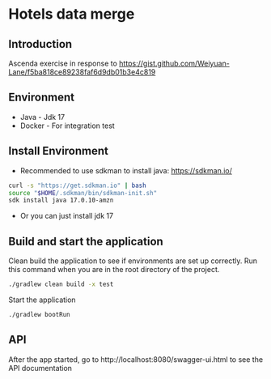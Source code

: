 # Hotels data merge
## Introduction
Ascenda exercise in response to https://gist.github.com/Weiyuan-Lane/f5ba818ce89238faf6d9db01b3e4c819

## Environment
- Java - Jdk 17
- Docker - For integration test

## Install Environment
- Recommended to use sdkman to install java: https://sdkman.io/
```sh
curl -s "https://get.sdkman.io" | bash
source "$HOME/.sdkman/bin/sdkman-init.sh"
sdk install java 17.0.10-amzn
```
- Or you can just install jdk 17

## Build and start the application
Clean build the application to see if environments are set up correctly. Run this command when you are in the root directory of the project.
```sh
./gradlew clean build -x test
```
Start the application
```sh
./gradlew bootRun
```

## API
After the app started, go to http://localhost:8080/swagger-ui.html to see the API documentation